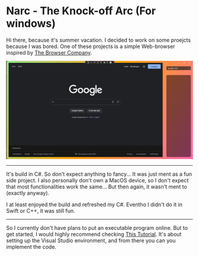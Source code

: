 # Narc - The Knock-off Arc (For windows)

Hi there, because it's summer vacation. I decided to work on some proejcts because I was bored. One of these projects is a simple Web-browser inspired by [The Browser Company](https://thebrowser.company/).

<p align="center">
  <img src="./Assets/Narc_First_Screen.png" alt="Narc example" />
</p>


___

It's build in C#. So don't expect anything to fancy... It was just ment as a fun side project. I also personally don't own a MacOS device, so I don't expect that most functionalities work the same... But then again, it wasn't ment to (exactly anyway).


I at least enjoyed the build and refreshed my C#. Eventho I didn't do it in Swift or C++, it was still fun.


___

So I currently don't have plans to put an executable program online. But to get started, I would highly recommend checking [This Tutorial](https://learn.microsoft.com/en-us/windows/apps/winui/winui3/create-your-first-winui3-app). It's about setting up the Visual Studio environment, and from there you can you implement the code.